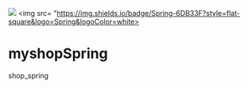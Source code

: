 <img src= "https://img.shields.io/badge/Java-007396?style=flat-square&logo=java&logoColor=white"
	>
<img src= "https://img.shields.io/badge/Spring-6DB33F?style=flat-square&logo=Spring&logoColor=white>
# myshopSpring
shop_spring

